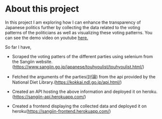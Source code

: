 # About this project

In this project I am exploring how I can enhance the transparency of Japanese politics further by collecting the data related to the voting patterns of the politicians as well as visualizing these voting patterns. You can see the demo video on youtube [here.](https://youtu.be/6PBbP3SSkhA)

So far I have,

* Scraped the voting patters of the different parties using selenium from the Sangiin website.(<https://www.sangiin.go.jp/japanese/touhyoulist/touhyoulist.html/>)

* Fetched the arguments of the parties(討論) from the api provided by the National Diet Library.(<https://kokkai.ndl.go.jp/api.html/>)

* Created an API hosting the above information and deployed it on heroku.(<https://sangiin-api.herokuapp.com/>)

* Created a frontend displaying the collected data and deployed it on heroku(<https://sangiin-frontend.herokuapp.com/>)
